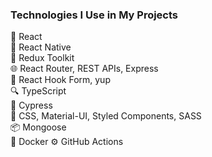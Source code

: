 ### Technologies I Use in My Projects

🚀 React <br>
📱 React Native <br>
🔧 Redux Toolkit <br>
🌐 React Router, REST APIs, Express <br>
📝 React Hook Form, yup <br>
🔍 TypeScript <br>
🔬 Cypress <br>
🎨 CSS, Material-UI, Styled Components, SASS <br>
📦 Mongoose <br>
🐳 Docker
⚙️ GitHub Actions

